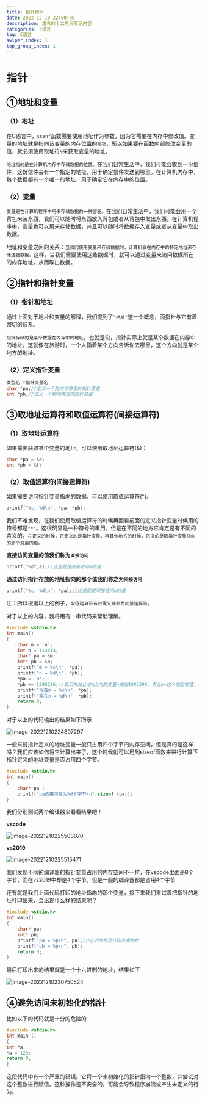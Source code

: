 ```yaml
---
title: 指针初步
date: 2022-12-10 22:00:00
description: 洛希的十二月份笔记内容
categories: c语言
tag: C语言
swiper_index: 1 
top_group_index: 1 
---
```


# 指针

## ①地址和变量

### （1）地址

在C语言中，`scanf`函数需要使用地址作为参数，因为它需要在内存中修改值。变量的地址就是指向该变量的内存位置的`指针`，所以如果要在函数内部修改变量的值，就必须使用取址符`&`来获取变量的地址。

`地址指的是在计算机内存中存储数据的位置。`在我们日常生活中，我们可能会收到一份信件，这份信件会有一个指定的地址，用于确定信件发送到哪里。在计算机内存中，每个数据都有一个唯一的地址，用于确定它在内存中的位置。

### （2）变量

`变量是在计算机程序中用来存储数据的一种容器。`在我们日常生活中，我们可能会用一个背包来装东西，我们可以随时将东西放入背包或者从背包中取出东西。在计算机程序中，变量也可以用来存储数据，并且可以随时将数据存入变量或者从变量中取出数据。

地址和变量之间的关系：`当我们使用变量来存储数据时，计算机会在内存中的特定地址来存储这些数据。`这样，当我们需要使用这些数据时，就可以通过变量来访问数据所在的内存地址，从而取出数据。

## ②指针和指针变量

### （1）指针和地址

通过上面对于地址和变量的解释，我们提到了`"地址"`这一个概念，而指针与它有着密切的联系。

`指针存储的是某个数据在内存中的地址`，也就是说，指针实际上就是某个数据在内存中的地址。这就像在旅游时，一个人指着某个方向告诉你去哪里，这个方向就是某个地方的地址。

### （2）定义指针变量

```c
类型名 *指针变量名
char *pa;//定义一个指向字符型的指针变量
int *pb;//定义一个指向类型的指针变量
```

## ③取地址运算符和取值运算符(间接运算符)

### （1）取地址运算符

如果需要获取某个变量的地址，可以使用取地址运算符(&)：

```c
char *pa = &a;
int *pb = &f;
```

### （2）取值运算符(间接运算符)

如果需要访问指针变量指向的数据，可以使用取值运算符(*):

```c
printf("%c, %d\n", *pa, *pb);
```

我们不难发现，在我们使用取值运算符的时候再回看前面的定义指针变量时候用的符号都是`"*"`。这很明显是一种符号的重用。但是在不同的地方它肯定是有不同的含义的，`在定义的时候，它定义的是指针变量。再其他地方的时候，它指的是取指针变量指向的那个变量的值。`

**直接访问变量的值我们称为`直接访问`**

```c
printf("%d",a);//这里就是直接访问a的值
```

**通过访问指针存放的地址指向的那个值我们称之为`间接访问`**

```c
printf("%c, %d\n", *pa);//这里就是间接访问a的值
```

注：所以根据以上的例子，`取值运算符有时候又被称为间接运算符`。

对于以上的内容，我将用有一串代码来帮助理解。

```c
#include <stdio.h>
int main()
{
    char m = 'A';
    int n = 114514;
    char* pa = &m;
    int* pb = &n;
    printf("m = %c\n", *pa);
    printf("n = %d\n", *pb);
    *pa = 'B';
    *pb += 1805296;//表示先加让地址b内的变量n先加1805296，再让n=这个加后的值，即是n = n + 1805296 
    printf("现在m = %c\n", *pa);
    printf("现在n = %d\n", *pb);
    return 0;
}
```

对于以上的代码输出的结果如下所示

![image-20221210224807297](https://luoxi2334.oss-cn-shanghai.aliyuncs.com/luoxi-picture/202212102248384.png)

一般来说指针定义的地址变量一般只占用四个字节的内存空间，但是真的是这样吗？我们应该如何将它计算出来了，这个时候就可以用到sizeof函数来进行计算下指针定义的地址变量是否占用四个字节。

```c
#include <stdio.h>
int main()
{
    char* pa ;
    printf("pa占用内存为%d个字节\n",sizeof (pa));
}
```

我们分别测试两个编译器来看看结果吧！

**vscode** 

![image-20221210225503070](https://luoxi2334.oss-cn-shanghai.aliyuncs.com/luoxi-picture/202212102255131.png)

**vs2019**

![image-20221210225515471](https://luoxi2334.oss-cn-shanghai.aliyuncs.com/luoxi-picture/202212102255530.png)

我们发现不同的编译器的指针变量占用的内存空间不一样，在vscode里面是8个字节，而在vs2019中却是4个字节，但是一般的编译器都是占用4个字节

还有就是我们上面代码打印的地址指向的那个变量，接下来我们来试着把指针的地址打印出来，会出现什么样的结果呢？

```c
#include <stdio.h>
int main()
{
    char* pa;
    int* pb;
    printf("pa = %p\n", pa);//%p的作用是打印变量地址
    printf("pb = %p\n", pb);
    return 0;
}
```

最后打印出来的结果就是一个十六进制的地址，结果如下

![image-20221210230750524](https://luoxi2334.oss-cn-shanghai.aliyuncs.com/luoxi-picture/202212102307588.png)

## ④避免访问未初始化的指针

比如以下的代码就是十分的危险的

```c
#include <stdio.h>
int main ()
{
int *a;
*a = 123;
return 0;
}
```

这段代码中有一个严重的错误。它将一个未初始化的指针指向一个整数，并尝试对这个整数进行赋值。这种操作是不安全的，可能会导致程序崩溃或产生未定义的行为。

